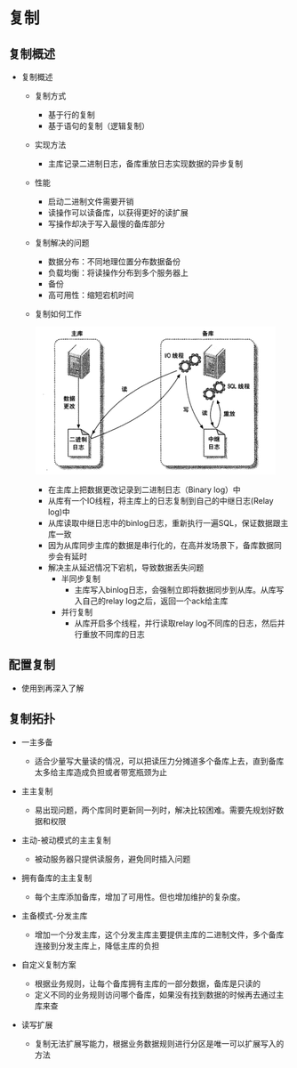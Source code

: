 # 复制

## 复制概述

- 复制概述

  - 复制方式

    - 基于行的复制
    - 基于语句的复制（逻辑复制）

  - 实现方法

    - 主库记录二进制日志，备库重放日志实现数据的异步复制

  - 性能

    - 启动二进制文件需要开销
    - 读操作可以读备库，以获得更好的读扩展
    - 写操作却决于写入最慢的备库部分

  - 复制解决的问题

    - 数据分布：不同地理位置分布数据备份
    - 负载均衡：将读操作分布到多个服务器上
    - 备份
    - 高可用性：缩短宕机时间

  - 复制如何工作

    ![img](img/8.jpg)  

    - 在主库上把数据更改记录到二进制日志（Binary log）中
    - 从库有一个IO线程，将主库上的日志复制到自己的中继日志(Relay log)中
    - 从库读取中继日志中的binlog日志，重新执行一遍SQL，保证数据跟主库一致
    - 因为从库同步主库的数据是串行化的，在高并发场景下，备库数据同步会有延时
    - 解决主从延迟情况下宕机，导致数据丢失问题
      - 半同步复制
        - 主库写入binlog日志，会强制立即将数据同步到从库。从库写入自己的relay log之后，返回一个ack给主库
      - 并行复制
        - 从库开启多个线程，并行读取relay log不同库的日志，然后并行重放不同库的日志

## 配置复制

- 使用到再深入了解

## 复制拓扑

- 一主多备
  - 适合少量写大量读的情况，可以把读压力分摊道多个备库上去，直到备库太多给主库造成负担或者带宽瓶颈为止
- 主主复制
  - 易出现问题，两个库同时更新同一列时，解决比较困难。需要先规划好数据和权限
- 主动-被动模式的主主复制
  - 被动服务器只提供读服务，避免同时插入问题
- 拥有备库的主主复制
  - 每个主库添加备库，增加了可用性。但也增加维护的复杂度。
- 主备模式-分发主库
  - 增加一个分发主库，这个分发主库主要提供主库的二进制文件，多个备库连接到分发主库上，降低主库的负担
- 自定义复制方案
  - 根据业务规则，让每个备库拥有主库的一部分数据，备库是只读的
  - 定义不同的业务规则访问哪个备库，如果没有找到数据的时候再去通过主库来查


- 读写扩展
  - 复制无法扩展写能力，根据业务数据规则进行分区是唯一可以扩展写入的方法
